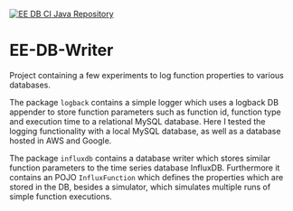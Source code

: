 [![EE DB CI Java Repository](https://github.com/markusmoosbrugger/EE-DB-Writer/actions/workflows/gradle.yml/badge.svg)](https://github.com/markusmoosbrugger/EE-DB-Writer/actions/workflows/gradle.yml)

# EE-DB-Writer

Project containing a few experiments to log function properties to various databases. 

The package `logback` contains a simple logger which uses a logback DB appender to store function
parameters such as function id, function type and execution time to a relational MySQL database.
Here I tested the logging functionality with a local MySQL database, as well as a database hosted in
AWS and Google.

The package `influxdb` contains a database writer which stores similar function parameters to the
time series database InfluxDB. Furthermore it contains an POJO `InfluxFunction` which defines the
properties which are stored in the DB, besides a simulator, which simulates multiple runs of 
simple function executions.
